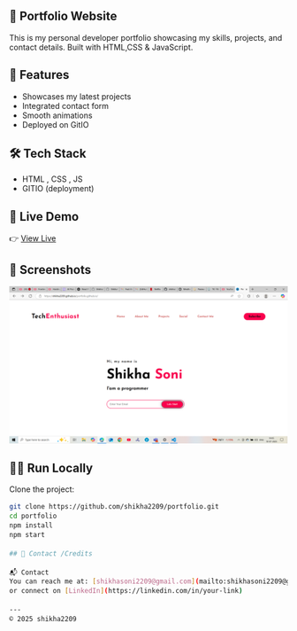 ## 🌟 Portfolio Website
This is my personal developer portfolio showcasing my skills, projects, and contact details. Built with HTML,CSS & JavaScript.

## 🚀 Features

- Showcases my latest projects
- Integrated contact form
- Smooth animations
- Deployed on GitIO

## 🛠️ Tech Stack
- HTML , CSS , JS
- GITIO (deployment)

## 🔗 Live Demo
👉 [View Live](https://shikha2209.github.io/portfolio.github.io/)

## 📸 Screenshots
![Screenshot](https://github.com/shikha2209/portfolio/blob/main/screenshot/Screenshot%20(195).png)


## 🧑‍💻 Run Locally

Clone the project:
```bash
git clone https://github.com/shikha2209/portfolio.git
cd portfolio
npm install
npm start

## 📌 Contact /Credits

📬 Contact
You can reach me at: [shikhasoni2209@gmail.com](mailto:shikhasoni2209@gmail.com)  
or connect on [LinkedIn](https://linkedin.com/in/your-link)

---
© 2025 shikha2209


